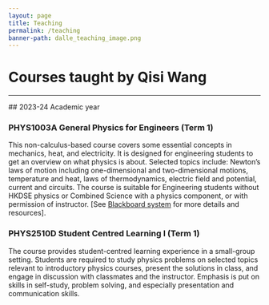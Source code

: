 ```yaml
---
layout: page
title: Teaching
permalink: /teaching
banner-path: dalle_teaching_image.png
---
```


<div class="medium-divider">
<h1>Courses taught by Qisi Wang</h1>
</div>
<hr>
## 2023-24 Academic year

### PHYS1003A General Physics for Engineers (Term 1) 

This non-calculus-based course covers some essential concepts in mechanics, heat, and electricity.  It is designed for engineering students to get an overview on what physics is about.  Selected topics include: Newton’s laws of motion including one-dimensional and two-dimensional motions, temperature and heat, laws of thermodynamics, electric field and potential, current and circuits.  The course is suitable for Engineering students without HKDSE physics or Combined Science with a physics component, or with permission of instructor. [See [Blackboard system](https://blackboard.cuhk.edu.hk/ultra/stream) for more details and resources].

### PHYS2510D Student Centred Learning I (Term 1)

The course provides student-centred learning experience in a small-group setting. Students are required to study physics problems on selected topics relevant to introductory physics courses, present the solutions in class, and engage in discussion with classmates and the instructor. Emphasis is put on skills in self-study, problem solving, and especially presentation and communication skills.